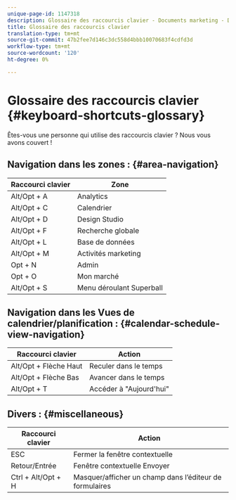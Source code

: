 ```yaml
---
unique-page-id: 1147318
description: Glossaire des raccourcis clavier - Documents marketing - Documentation du produit
title: Glossaire des raccourcis clavier
translation-type: tm+mt
source-git-commit: 47b2fee7d146c3dc558d4bbb10070683f4cdfd3d
workflow-type: tm+mt
source-wordcount: '120'
ht-degree: 0%

---
```



# Glossaire des raccourcis clavier {#keyboard-shortcuts-glossary}

Êtes-vous une personne qui utilise des raccourcis clavier ? Nous vous avons couvert !

## Navigation dans les zones : {#area-navigation}

| Raccourci clavier | Zone |
|---|---|
| Alt/Opt + A | Analytics |
| Alt/Opt + C | Calendrier |
| Alt/Opt + D | Design Studio |
| Alt/Opt + F | Recherche globale |
| Alt/Opt + L | Base de données |
| Alt/Opt + M | Activités marketing |
| Opt + N | Admin |
| Opt + O | Mon marché |
| Alt/Opt + S | Menu déroulant Superball |

## Navigation dans les Vues de calendrier/planification :  {#calendar-schedule-view-navigation}

| Raccourci clavier | Action |
|---|---|
| Alt/Opt + Flèche Haut | Reculer dans le temps |
| Alt/Opt + Flèche Bas | Avancer dans le temps |
| Alt/Opt + T | Accéder à &quot;Aujourd&#39;hui&quot; |

## Divers : {#miscellaneous}

| Raccourci clavier | Action |
|---|---|
| ESC | Fermer la fenêtre contextuelle |
| Retour/Entrée | Fenêtre contextuelle Envoyer |
| Ctrl + Alt/Opt + H | Masquer/afficher un champ dans l’éditeur de formulaires |

